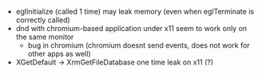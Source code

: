 - eglInitialize (called 1 time) may leak memory (even when eglTerminate is correctly called)
- dnd with chromium-based application under x11 seem to work only on the same monitor
	- bug in chromium (chromium doesnt send events, does not work for other apps as well)
- XGetDefault -> XrmGetFileDatabase one time leak on x11 (?)
